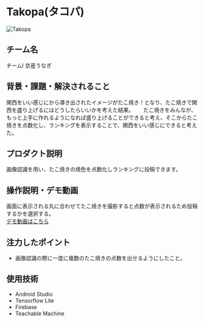 # Takopa(タコパ)
<!-- プロダクト名に変更してください -->

![Takopa](https://cdn.discordapp.com/attachments/1208279907503833108/1211143574830448680/Takopa.png?ex=65ed205a&is=65daab5a&hm=b1b2a3f3b8ca8efca5a476d3ed97e9283e8fbc805df883dad918e0cce58f3cc4&)
<!-- プロダクト名・イメージ画像を差し変えてください -->


## チーム名
チームI 京産うなぎ
<!-- チームIDとチーム名を入力してください -->


## 背景・課題・解決されること
関西をいい感じにから導き出されたイメージがたこ焼き！となり、たこ焼きで関西を盛り上げるにはどうしたらいいかを考えた結果。　　
たこ焼きをみんなが、もっと上手に作れるようになれば盛り上げることができると考え、そこからたこ焼きを点数化し、ランキングを表示することで、関西をいい感じにできると考えた。

<!-- テーマ「関西をいい感じに」に対して、考案するプロダクトがどういった(Why)背景から思いついたのか、どのよう(What)な課題があり、どのよう(How)に解決するのかを入力してください -->


## プロダクト説明
画像認識を用い、たこ焼きの焼色を点数化しランキングに投稿できます。
<!-- 開発したプロダクトの説明を入力してください -->


## 操作説明・デモ動画
画面に表示される丸に合わせてたこ焼きを撮影すると点数が表示されるため投稿するかを選択する。  
[デモ動画はこちら](https://www.youtube.com/watch?v=_FAA15ARmas)
<!-- 開発したプロダクトの操作説明について入力してください。また、操作説明デモ動画があれば、埋め込みやリンクを記載してください -->


## 注力したポイント
+ 画像認識の際に一度に複数のたこ焼きの点数を出せるようにしたこと。
<!-- 開発したプロダクトの中で、特に注力して作成した箇所・ポイントについて入力してください -->


## 使用技術

<!-- 使用技術を入力してください -->
+ Android Studio
+ Tensorflow Lite
+ Firebase
+ Teachable Machine
  





<!--
markdownの記法はこちらを参照してください！
https://docs.github.com/ja/get-started/writing-on-github/getting-started-with-writing-and-formatting-on-github/basic-writing-and-formatting-syntax
-->
